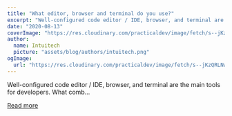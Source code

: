 ```yaml
---
title: "What editor, browser and terminal do you use?"
excerpt: "Well-configured code editor / IDE, browser, and terminal are the main tools for developers. What comb..."
date: "2020-08-13"
coverImage: "https://res.cloudinary.com/practicaldev/image/fetch/s--jKzQRLNw--/c_imagga_scale,f_auto,fl_progressive,h_420,q_auto,w_1000/https://dev-to-uploads.s3.amazonaws.com/i/u6rs3qrqo6yengtrcg1n.png"
author:
  name: Intuitech
  picture: "assets/blog/authors/intuitech.png"
ogImage:
  url: "https://res.cloudinary.com/practicaldev/image/fetch/s--jKzQRLNw--/c_imagga_scale,f_auto,fl_progressive,h_420,q_auto,w_1000/https://dev-to-uploads.s3.amazonaws.com/i/u6rs3qrqo6yengtrcg1n.png"
---
```


Well-configured code editor / IDE, browser, and terminal are the main tools for developers. What comb...

[Read more](https://dev.to/madza/what-editor-browser-and-terminal-do-you-use-3405)
